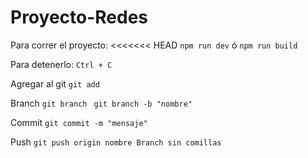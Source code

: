 # Proyecto-Redes

Para correr el proyecto:
<<<<<<< HEAD
```npm run dev``` ó ```npm run build```

Para detenerlo:
```Ctrl + C```

Agregar al git
```git add```

Branch
```git branch ```
```git branch -b "nombre"```

Commit 
```git commit -m "mensaje"```

Push
```git push origin nombre Branch sin comillas```
